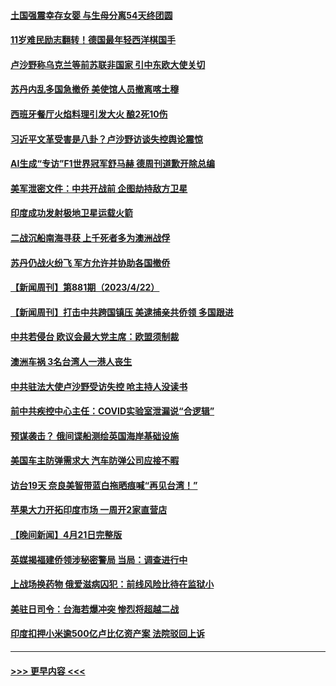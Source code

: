 #### [土国强震幸存女婴 与生母分离54天终团圆](../pages/prog202/a103697235.md?t=04232143) 
#### [11岁难民励志翻转！德国最年轻西洋棋国手](../pages/prog202/a103697220.md?t=04232143) 
#### [卢沙野称乌克兰等前苏联非国家 引中东欧大使关切](../pages/prog202/a103697208.md?t=04232143) 
#### [苏丹内乱多国急撤侨 美使馆人员撤离喀土穆](../pages/prog202/a103697185.md?t=04232143) 
#### [西班牙餐厅火焰料理引发大火 酿2死10伤](../pages/prog202/a103697140.md?t=04232143) 
#### [习近平文革受害是八卦？卢沙野访谈失控舆论震惊](../pages/prog202/a103697101.md?t=04232143) 
#### [AI生成“专访”F1世界冠军舒马赫 德周刊道歉开除总编](../pages/prog202/a103697098.md?t=04232143) 
#### [美军泄密文件：中共开战前 企图劫持敌方卫星](../pages/prog202/a103696951.md?t=04232143) 
#### [印度成功发射极地卫星运载火箭](../pages/prog202/a103696964.md?t=04232143) 
#### [二战沉船南海寻获 上千死者多为澳洲战俘](../pages/prog202/a103696967.md?t=04232143) 
#### [苏丹仍战火纷飞 军方允许并协助各国撤侨](../pages/prog202/a103696969.md?t=04232143) 
#### [【新闻周刊】第881期（2023/4/22）](../pages/prog202/a103696915.md?t=04232143) 
#### [【新闻周刊】打击中共跨国镇压 美逮捕亲共侨领 多国跟进](../pages/prog202/a103696911.md?t=04232143) 
#### [中共若侵台 欧议会最大党主席：欧盟须制裁](../pages/prog202/a103696747.md?t=04232143) 
#### [澳洲车祸 3名台湾人一港人丧生](../pages/prog202/a103696749.md?t=04232143) 
#### [中共驻法大使卢沙野受访失控 呛主持人没读书](../pages/prog202/a103696762.md?t=04232143) 
#### [前中共疾控中心主任：COVID实验室泄漏说“合逻辑”](../pages/prog202/a103696605.md?t=04232143) 
#### [预谋袭击？ 俄间谍船测绘英国海岸基础设施](../pages/prog202/a103696595.md?t=04232143) 
#### [美国车主防弹需求大 汽车防弹公司应接不暇](../pages/prog202/a103696611.md?t=04232143) 
#### [访台19天 奈良美智带蓝白拖晒痕喊“再见台湾！”](../pages/prog202/a103696585.md?t=04232143) 
#### [苹果大力开拓印度市场 一周开2家直营店](../pages/prog202/a103696574.md?t=04232143) 
#### [【晚间新闻】4月21日完整版](../pages/prog202/a103696319.md?t=04232143) 
#### [英媒揭福建侨领涉秘密警局 当局：调查进行中](../pages/prog202/a103696337.md?t=04232143) 
#### [上战场换药物 俄爱滋病囚犯：前线风险比待在监狱小](../pages/prog202/a103696549.md?t=04232143) 
#### [美驻日司令：台海若爆冲突 惨烈将超越二战](../pages/prog202/a103696346.md?t=04232143) 
#### [印度扣押小米逾500亿卢比亿资产案 法院驳回上诉](../pages/prog202/a103696429.md?t=04232143) 

----
#### [ >>> 更早内容 <<< ](../indexes/prog202-earlier.md)

